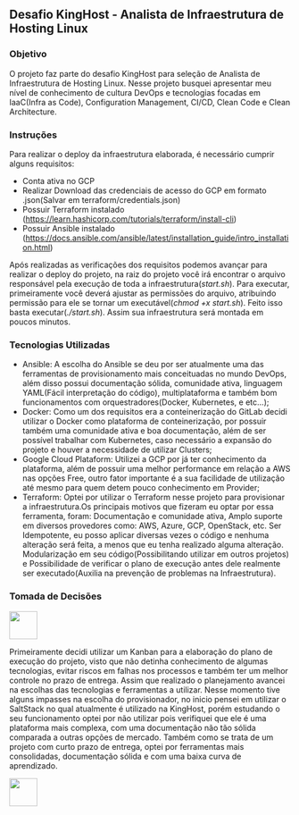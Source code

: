 ##			Desafio KingHost - Analista de Infraestrutura de Hosting Linux

### Objetivo

O projeto  faz parte do desafio KingHost para seleção de Analista de Infraestrutura de Hosting Linux.
Nesse projeto busquei apresentar meu nível de conhecimento de cultura DevOps e tecnologias focadas em IaaC(Infra as Code),
Configuration Management, CI/CD, Clean Code e Clean Architecture.

### Instruções

Para realizar o deploy da infraestrutura elaborada, é necessário cumprir alguns requisitos:

- Conta  ativa no GCP
- Realizar Download das credenciais de acesso do GCP em formato .json(Salvar em terraform/credentials.json)
- Possuir Terraform instalado (https://learn.hashicorp.com/tutorials/terraform/install-cli)
- Possuir Ansible instalado (https://docs.ansible.com/ansible/latest/installation_guide/intro_installation.html)

Após realizadas as verificações dos requisitos podemos avançar para realizar o deploy do projeto, na raiz do projeto 
você irá encontrar o arquivo responsável pela execução de toda a infraestrutura(*start.sh*). Para executar, primeiramente você deverá ajustar as permissões do arquivo, atribuindo permissão  para ele se tornar um executável(*chmod +x start.sh*). Feito isso basta executar(*./start.sh*). Assim sua infraestrutura será montada em poucos minutos.

### Tecnologias Utilizadas

- Ansible: A escolha do Ansible se deu por ser atualmente uma das ferramentas de provisionamento mais conceituadas no mundo DevOps, além disso possui documentação sólida, comunidade ativa, linguagem YAML(Fácil interpretação do código), multiplataforma e também bom funcionamentos com orquestradores(Docker, Kubernetes, e etc...);
- Docker: Como um dos requisitos era a conteinerização do GitLab decidi utilizar o Docker como plataforma de conteinerização, por possuir também uma comunidade ativa e boa documentação, além de ser possível trabalhar com Kubernetes, caso necessário a expansão do projeto e houver a necessidade de utilizar Clusters;
- Google Cloud Plataform: Utilizei a GCP por já ter conhecimento da plataforma, além de possuir uma melhor performance em relação a AWS nas opções Free, outro fator importante é a sua facilidade de utilização até mesmo para quem detem pouco conhecimento em Provider;
- Terraform: Optei por utilizar o Terraform nesse projeto para provisionar a infraestrutura.Os principais motivos que fizeram eu optar por essa ferramenta, foram: Documentação e comunidade ativa, Amplo suporte em diversos provedores como: AWS, Azure, GCP, OpenStack, etc. Ser Idempotente, eu posso aplicar diversas vezes o código e nenhuma alteração será feita, a menos que eu tenha realizado alguma alteração. Modularização em seu código(Possibilitando utilizar em outros projetos) e Possibilidade de verificar o plano de execução antes dele realmente ser executado(Auxilia na prevenção de problemas na Infraestrutura).

### Tomada de Decisões

<img src = "https://github.com/bramos013/desafio-king/blob/main/images/kanban.png" width = "50px" />

Primeiramente decidi utilizar um Kanban para a elaboração do plano de execução do projeto, visto que não detinha conhecimento de algumas tecnologias, evitar riscos em falhas nos processos e também ter um melhor controle no prazo de entrega. Assim que realizado o planejamento avancei na escolhas das tecnologias e ferramentas a utilizar. Nesse momento tive alguns impasses na escolha do provisionador, no inicio pensei em utilizar o SaltStack no qual atualmente é utilizado na KingHost, porém estudando o seu funcionamento optei por não utilizar pois verifiquei que ele é uma plataforma mais complexa, com uma documentação não tão sólida comparada a outras opções de mercado. Também como se trata de um projeto com curto prazo de entrega, optei por ferramentas mais consolidadas, documentação sólida e com uma baixa curva de aprendizado.

<img src = "https://github.com/bramos013/desafio-king/blob/main/images/gitlab.png" width = "50px" />











